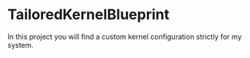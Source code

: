 # TailoredKernelBlueprint
In this project you will find a custom kernel configuration strictly for my system.
